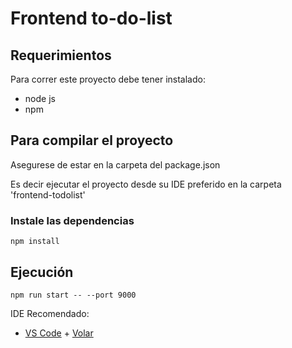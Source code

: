 # Frontend to-do-list

## Requerimientos

Para correr este proyecto debe tener instalado:

- node js
- npm

## Para compilar el proyecto

Asegurese de estar en la carpeta del package.json

Es decir ejecutar el proyecto desde su IDE preferido en la carpeta 'frontend-todolist'

### Instale las dependencias

```
npm install
```

## Ejecución

```
npm run start -- --port 9000
```

IDE Recomendado:

- [VS Code](https://code.visualstudio.com/) + [Volar](https://marketplace.visualstudio.com/items?itemName=Vue.volar)
